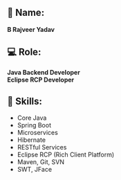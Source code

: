 
## 👤 Name:
**B Rajveer Yadav**

## 💻 Role:
**Java Backend Developer**  
**Eclipse RCP Developer**

## 🧰 Skills:
- Core Java
- Spring Boot
- Microservices
- Hibernate
- RESTful Services
- Eclipse RCP (Rich Client Platform)
- Maven, Git, SVN
- SWT, JFace
